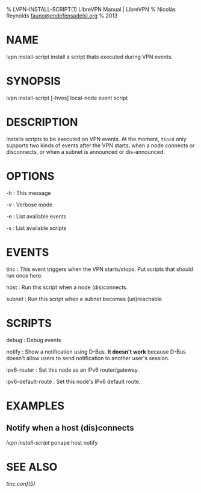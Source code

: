 % LVPN-INSTALL-SCRIPT(1) LibreVPN Manual | LibreVPN
% Nicolás Reynolds <fauno@endefensadelsl.org>
% 2013

# NAME

lvpn install-script install a script thats executed during VPN events.


# SYNOPSIS

lvpn install-script [-hves] local-node event script


# DESCRIPTION

Installs scripts to be executed on VPN events.  At the moment, `tincd`
only supports two kinds of events after the VPN starts, when a node
connects or disconnects, or when a subnet is announced or dis-announced.


# OPTIONS

-h
:    This message

-v
:    Verbose mode

-e
:    List available events

-s
:    List available scripts


# EVENTS

tinc
:    This event triggers when the VPN starts/stops.  Put scripts that
     should run once here.

host
:    Run this script when a node (dis)connects.

subnet
:    Run this script when a subnet becomes (un)reachable


# SCRIPTS

debug
:    Debug events

notify
:    Show a notification using D-Bus.  **It doesn't work** because D-Bus
     doesn't allow users to send notification to another user's session.

ipv6-router
:    Set this node as an IPv6 router/gateway.

ipv6-default-route
:    Set this node's IPv6 default route.


# EXAMPLES

## Notify when a host (dis)connects

_lvpn install-script_ ponape host notify


# SEE ALSO

_tinc.conf(5)_
